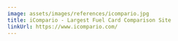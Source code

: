 ```yaml
---
image: assets/images/references/icompario.jpg
title: iCompario - Largest Fuel Card Comparison Site
linkUrl: https://www.icompario.com/
---
```



